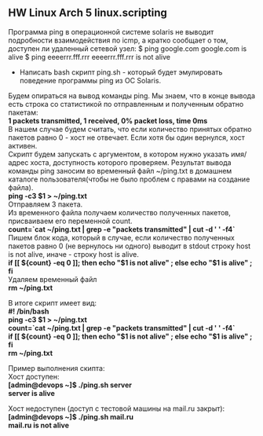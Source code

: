 ## HW Linux Arch 5 linux.scripting
Программа ping в операционной системе solaris не выводит подробности взаимодействия по icmp, а кратко сообщает о том, доступен ли удаленный сетевой узел:
$ ping google.com
google.com is alive
$ ping eeeerrr.fff.rrr
eeeerrr.fff.rrr is not alive  
* Написать bash скрипт ping.sh - который будет эмулировать поведение программы ping из ОС Solaris.

Будем опираться на вывод команды ping. Мы знаем, что в конце вывода есть строка со статистикой по отправленным и полученным обратно пакетам:  
**1 packets transmitted, 1 received, 0% packet loss, time 0ms**  
В нашем случае будем считать, что если количество принятых обратно пакетов равно 0 - хост не отвечает. Если хотя бы один вернулся, хост активен.  
Скрипт будем запускать с аргументом, в котором нужно указать имя/адрес хоста, доступность которого проверяем.
Результат вывода команды ping заносим во временный файл ~/ping.txt в домашнем каталоге пользователя(чтобы не было проблем с правами на создание файла).  
**ping -c3 $1 > ~/ping.txt**  
Отправляем 3 пакета.  
Из временного файла получаем количество полученных пакетов, присваиваем его переменной count.  
**count=\`cat ~/ping.txt | grep -e "packets transmitted" | cut -d ' '  -f4\`**  
Пишем блок кода, который в случае, если количество полученных пакетов равно 0 (не вернулось ни одного) выводит в stdout строку host is not alive, иначе  - строку host is alive.  
**if [[ ${count} -eq 0 ]]; then echo "$1 is not alive"  ; else echo "$1 is alive" ; fi**  
Удаляем временный файл  
**rm ~/ping.txt**  
  
 В итоге скрипт имеет вид:  
**#! /bin/bash  
ping -c3 $1 > ~/ping.txt  
count=\`cat ~/ping.txt | grep -e "packets transmitted" | cut -d ' '  -f4\`  
if [[ ${count} -eq 0 ]]; then echo "$1 is not alive"  ; else echo "$1 is alive" ; fi  
rm ~/ping.txt**    

Пример выполнения скипта:  
Хост доступен:  
**[admin@devops ~]$ ./ping.sh server  
server is alive**  
  
Хост недоступен (доступ с тестовой машины на mail.ru закрыт):  
**[admin@devops ~]$ ./ping.sh mail.ru  
mail.ru is not alive**  














